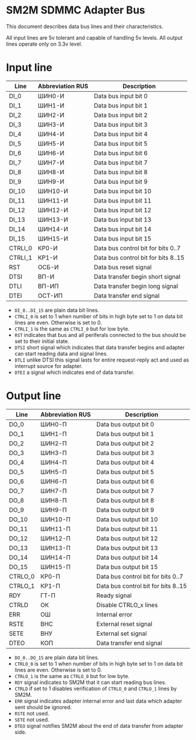 # SM2M SDMMC Adapter Bus

This document describes data bus lines and their characteristics.

All input lines are 5v tolerant and capable of handling 5v levels. All output lines operate only on 3.3v level.

# Input line

| Line    | Abbreviation RUS | Description                         |
| ------- | ---------------- | ----------------------------------- |
| DI_0    | ШИН0-И           | Data bus input bit 0                |
| DI_1    | ШИН1-И           | Data bus input bit 1                |
| DI_2    | ШИН2-И           | Data bus input bit 2                |
| DI_3    | ШИН3-И           | Data bus input bit 3                |
| DI_4    | ШИН4-И           | Data bus input bit 4                |
| DI_5    | ШИН5-И           | Data bus input bit 5                |
| DI_6    | ШИН6-И           | Data bus input bit 6                |
| DI_7    | ШИН7-И           | Data bus input bit 7                |
| DI_8    | ШИН8-И           | Data bus input bit 8                |
| DI_9    | ШИН9-И           | Data bus input bit 9                |
| DI_10   | ШИН10-И          | Data bus input bit 10               |
| DI_11   | ШИН11-И          | Data bus input bit 11               |
| DI_12   | ШИН12-И          | Data bus input bit 12               |
| DI_13   | ШИН13-И          | Data bus input bit 13               |
| DI_14   | ШИН14-И          | Data bus input bit 14               |
| DI_15   | ШИН15-И          | Data bus input bit 15               |
| CTRLI_0 | КР0-И            | Data bus control bit for bits 0..7  |
| CTRLI_1 | КР1-И            | Data bus control bit for bits 8..15 |
| RST     | ОСБ-И            | Data bus reset signal               |
| DTSI    | ВП-И             | Data transfer begin short signal    |
| DTLI    | ВП-ИП            | Data transfer begin long signal     |
| DTEI    | ОСТ-ИП           | Data transfer end signal            |

- `DI_0..DI_15` are plain data bit lines.
- `CTRLI_0` is set to 1 when number of bits in high byte set to 1 on data bit lines are even. Otherwise is set to 0.
- `CTRLI_1` is the same as `CTRLI_0` but for low byte.
- `RST` indicates that bus and all periferals connected to the bus should be set to their initial state.
- `DTSI` short signal which indicates that data transfer begins and adapter can start reading data and signal lines.
- `DTLI` unlike DTSI this signal lasts for entire request-reply act and used as interrupt source for adapter.
- `DTEI` a signal which indicates end of data transfer.

# Output line

| Line    | Abbreviation RUS | Description                         |
| ------- | ---------------- | ----------------------------------- |
| DO_0    | ШИН0-П           | Data bus output bit 0               |
| DO_1    | ШИН1-П           | Data bus output bit 1               |
| DO_2    | ШИН2-П           | Data bus output bit 2               |
| DO_3    | ШИН3-П           | Data bus output bit 3               |
| DO_4    | ШИН4-П           | Data bus output bit 4               |
| DO_5    | ШИН5-П           | Data bus output bit 5               |
| DO_6    | ШИН6-П           | Data bus output bit 6               |
| DO_7    | ШИН7-П           | Data bus output bit 7               |
| DO_8    | ШИН8-П           | Data bus output bit 8               |
| DO_9    | ШИН9-П           | Data bus output bit 9               |
| DO_10   | ШИН10-П          | Data bus output bit 10              |
| DO_11   | ШИН11-П          | Data bus output bit 11              |
| DO_12   | ШИН12-П          | Data bus output bit 12              |
| DO_13   | ШИН13-П          | Data bus output bit 13              |
| DO_14   | ШИН14-П          | Data bus output bit 14              |
| DO_15   | ШИН15-П          | Data bus output bit 15              |
| CTRLO_0 | КР0-П            | Data bus control bit for bits 0..7  |
| CTRLO_1 | КР1-П            | Data bus control bit for bits 8..15 |
| RDY     | ГТ-П             | Ready signal                        |
| CTRLD   | ОК               | Disable CTRLO_x lines               |
| ERR     | ОШ               | Internal error                      |
| RSTE    | ВНС              | External reset signal               |
| SETE    | ВНУ              | External set signal                 |
| DTEO    | КОП              | Data transfer end signal            |

- `DO_0..DO_15` are plain data bit lines.
- `CTRLO_0` is set to 1 when number of bits in high byte set to 1 on data bit lines are even. Otherwise is set to 0.
- `CTRLO_1` is the same as `CTRLO_0` but for low byte.
- `RDY` signal indicates to SM2M that it can start reading bus lines.
- `CTRLD` if set to 1 disables verification of `CTRLO_0` and `CTRLO_1` lines by SM2M.
- `ERR` signal indicates adapter internal error and last data which adapter sent should be ignored.
- `RSTE` not used.
- `SETE` not used.
- `DTEO` signal notifies SM2M about the end of data transfer from adapter side.
